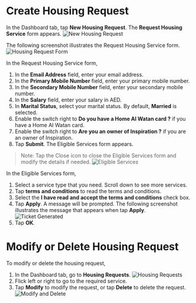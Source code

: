 # Create Housing Request
In the Dashboard tab, tap **New Housing Request**. The **Request Housing Service** form appears.
![New Housing Request](/1-New-Housing-Request.png)

The following screenshot illustrates the Request Housing Service form.
![Housing Request Form](/2-Housing-Request-Form.png)

In the Request Housing Service form,
1.	In the **Email Address** field, enter your email address.
2.	In the **Primary Mobile Number** field, enter your primary mobile number.
3.	In the **Secondary Mobile Number** field, enter your secondary mobile number.
4.	In the **Salary** field, enter your salary in AED.
5.	In **Marital Status**, select your marital status. By default, **Married** is selected.
6.	Enable the switch right to **Do you have a Home AI Watan card ?** if you have a Home AI Watan card.
7.	Enable the switch right to **Are you an owner of Inspiration ?** if you are an owner of Inspiration.
8.	Tap **Submit**. The Eligible Services form appears.

> Note: Tap the Close icon to close the Eligible Services form and modify the details if needed.
![Eligible Services](/3-Eligible-Services.png)

In the Eligible Services form,
1.	Select a service type that you need. Scroll down to see more services.
2.	Tap **terms and conditions** to read the terms and conditions.
3.	Select the **I have read and accept the terms and conditions** check box.
4.	Tap **Apply**. A message will be prompted. The following screenshot illustrates the message that appears when tap **Apply**.
![Ticket Generated](/4-Ticket-Generated.png)
5.	Tap **OK**.

# Modify or Delete Housing Request

To modify or delete the housing request,

1.	In the Dashboard tab, go to **Housing Requests**.
![Housing Requests](/5-Housing-Requests.png)
2.	Flick left or right to go to the required service.
3.	Tap **Modify** to modify the request, or tap **Delete** to delete the request.
![Modify and Delete](/6-Modify-Delete.png)

